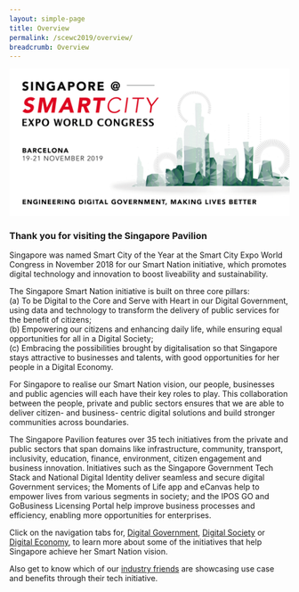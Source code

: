```yaml
---
layout: simple-page
title: Overview
permalink: /scewc2019/overview/
breadcrumb: Overview
---
```


![Smart City Expo 2019 GovTech Projects](/images/Smart-City-bannerv2.png)

### **Thank you for visiting the Singapore Pavilion**

Singapore was named Smart City of the Year at the Smart City Expo World Congress in November 2018 for our Smart Nation initiative, which promotes digital technology and innovation to boost liveability and sustainability. 
 
The Singapore Smart Nation initiative is built on three core pillars:
<br>
(a) To be Digital to the Core and Serve with Heart in our Digital Government, using data and technology to transform the delivery of public services for the benefit of citizens;
<br>
(b) Empowering our citizens and enhancing daily life, while ensuring equal opportunities for all in a Digital Society;
<br>
(c) Embracing the possibilities brought by digitalisation so that Singapore stays attractive to businesses and talents, with good opportunities for her people in a Digital Economy.
 
For Singapore to realise our Smart Nation vision, our people, businesses and public agencies will each have their key roles to play. This collaboration between the people, private and public sectors ensures that we are able to deliver citizen- and business- centric digital solutions and build stronger communities across boundaries. 
 
The Singapore Pavilion features over 35 tech initiatives from the private and public sectors that span domains like infrastructure, community, transport, inclusivity, education, finance, environment, citizen engagement and business innovation. Initiatives such as the Singapore Government Tech Stack and National Digital Identity deliver seamless and secure digital Government services; the Moments of Life app and eCanvas help to empower lives from various segments in society; and the IPOS GO and GoBusiness Licensing Portal help improve business processes and efficiency, enabling more opportunities for enterprises. 
 
Click on the navigation tabs for, [Digital Government](/pages/scewc/2-digital-government.md), [Digital Society](/pages/scewc/3-digital-society.md) or [Digital Economy](/pages/scewc/4-digital-economy.md), to learn more about some of the initiatives that help Singapore achieve her Smart Nation vision.

Also get to know which of our [industry friends](http://communications.sgtech.org.sg/~sgtech/edm/2019/11Nov/191111SGPavilionatSCEWC/index.html) are showcasing use case and benefits through their tech initiative.    
